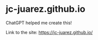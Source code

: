 # jc-juarez.github.io

ChatGPT helped me create this!

Link to the site: https://jc-juarez.github.io/
